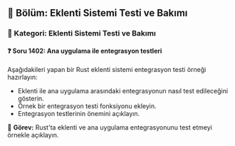 ## 📘 Bölüm: Eklenti Sistemi Testi ve Bakımı  
### 🔹 Kategori: Eklenti Sistemi Testi ve Bakımı  
#### ❓ Soru 1402: Ana uygulama ile entegrasyon testleri

Aşağıdakileri yapan bir Rust eklenti sistemi entegrasyon testi örneği hazırlayın:

- Eklenti ile ana uygulama arasındaki entegrasyonun nasıl test edileceğini gösterin.
- Örnek bir entegrasyon testi fonksiyonu ekleyin.
- Entegrasyon testlerinin önemini açıklayın.

🔧 **Görev:** Rust'ta eklenti ve ana uygulama entegrasyonunu test etmeyi örnekle açıklayın.
